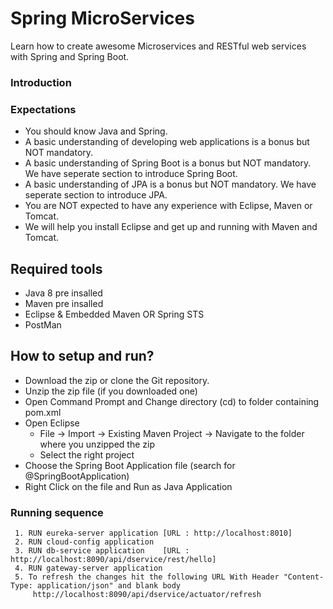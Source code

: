 # Spring MicroServices
 Learn how to create awesome Microservices and RESTful web services with Spring and Spring Boot.


### Introduction


### Expectations
- You should know Java and Spring. 
- A basic understanding of developing web applications is a bonus but NOT mandatory. 
- A basic understanding of Spring Boot is a bonus but NOT mandatory. We have seperate section to introduce Spring Boot.
- A basic understanding of JPA is a bonus but NOT mandatory. We have seperate section to introduce JPA.
- You are NOT expected to have any experience with Eclipse, Maven or Tomcat.
- We will help you install Eclipse and get up and running with Maven and Tomcat.

## Required tools
- Java 8 pre insalled
- Maven pre insalled
- Eclipse & Embedded Maven OR Spring STS
- PostMan


## How to setup and run?
- Download the zip or clone the Git repository.
- Unzip the zip file (if you downloaded one)
- Open Command Prompt and Change directory (cd) to folder containing pom.xml
- Open Eclipse 
   - File -> Import -> Existing Maven Project -> Navigate to the folder where you unzipped the zip
   - Select the right project
- Choose the Spring Boot Application file (search for @SpringBootApplication)
- Right Click on the file and Run as Java Application

### Running sequence
     1. RUN eureka-server application [URL : http://localhost:8010]
     2. RUN cloud-config application  
     3. RUN db-service application    [URL : http://localhost:8090/api/dservice/rest/hello]
     4. RUN gateway-server application
     5. To refresh the changes hit the following URL With Header "Content-Type: application/json" and blank body
         http://localhost:8090/api/dservice/actuator/refresh

